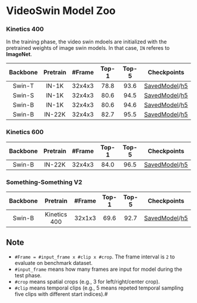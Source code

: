 
# VideoSwin Model Zoo

### Kinetics 400

In the training phase, the video swin mdoels are initialized with the pretrained weights of image swin models. In that case, `IN` referes to **ImageNet**.

| Backbone |  Pretrain  | #Frame | Top-1 | Top-5 | Checkpoints |
| :---: | :---: | :---: | :---: | :---: | :---: | 
|  Swin-T  | IN-1K  | 32x4x3 | 78.8  |  93.6  |   [SavedModel](https://github.com/innat/VideoSwin/releases/download/v1.1/TFVideoSwinT_K400_IN1K_P244_W877_32x224.zip)/[h5](https://github.com/innat/VideoSwin/releases/download/v1.0/TFVideoSwinT_K400_IN1K_P244_W877_32x224.h5)  | 
|  Swin-S  | IN-1K  | 32x4x3 | 80.6  |  94.5  |   [SavedModel](https://github.com/innat/VideoSwin/releases/download/v1.1/TFVideoSwinS_K400_IN1K_P244_W877_32x224.zip)/[h5](https://github.com/innat/VideoSwin/releases/download/v1.0/TFVideoSwinS_K400_IN1K_P244_W877_32x224.h5)  |
|  Swin-B  | IN-1K  | 32x4x3 | 80.6  |  94.6  |   [SavedModel](https://github.com/innat/VideoSwin/releases/download/v1.1/TFVideoSwinB_K400_IN1K_P244_W877_32x224.zip)/[h5](https://github.com/innat/VideoSwin/releases/download/v1.0/TFVideoSwinB_K400_IN1K_P244_W877_32x224.h5)  | 
|  Swin-B  | IN-22K | 32x4x3 | 82.7  |  95.5  |   [SavedModel](https://github.com/innat/VideoSwin/releases/download/v1.1/TFVideoSwinB_K400_IN22K_P244_W877_32x224.zip)/[h5](https://github.com/innat/VideoSwin/releases/download/v1.0/TFVideoSwinB_K400_IN22K_P244_W877_32x224.h5)   | 

### Kinetics 600

| Backbone |  Pretrain  | #Frame | Top-1 | Top-5 | Checkpoints |
| :---: | :---: | :---: | :---: | :---: | :---: | 
|  Swin-B  | IN-22K | 32x4x3 | 84.0  |  96.5  |   [SavedModel](https://github.com/innat/VideoSwin/releases/download/v1.1/TFVideoSwinB_K600_IN22K_P244_W877_32x224.zip)/[h5](https://github.com/innat/VideoSwin/releases/download/v1.0/TFVideoSwinB_K600_IN22K_P244_W877_32x224.h5)  | 

### Something-Something V2

| Backbone |  Pretrain  | #Frame | Top-1 | Top-5 | Checkpoints |
| :---: | :---: | :---: | :---: | :---: | :---: | 
|  Swin-B  | Kinetics 400 | 32x1x3 | 69.6  |  92.7  |  [SavedModel](https://github.com/innat/VideoSwin/releases/download/v1.1/TFVideoSwinB_SSV2_K400_P244_W1677_32x224.zip)/[h5](https://github.com/innat/VideoSwin/releases/download/v1.0/TFVideoSwinB_SSV2_K400_P244_W1677_32x224.h5)  | 


## Note

- `#Frame = #input_frame x #clip x #crop`. The frame interval is `2` to evaluate on benchmark dataset. 
- `#input_frame` means how many frames are input for model during the test phase.
- `#crop` means spatial crops (e.g., 3 for left/right/center crop).
- `#clip` means temporal clips (e.g., 5 means repeted temporal sampling five clips with different start indices).#
